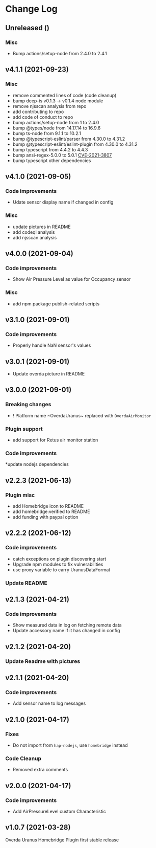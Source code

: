 # Change Log

## Unreleased ()

### Misc

* Bump actions/setup-node from 2.4.0 to 2.4.1


## v4.1.1 (2021-09-23)

### Misc

* remove commented lines of code (code cleanup)
* bump deep-is v0.1.3 -> v0.1.4 node module
* remove njsscan analysis from repo
* add contributing to repo
* add code of conduct to repo
* bump actions/setup-node from 1 to 2.4.0
* bump @types/node from 14.17.14 to 16.9.6
* bump ts-node from 9.1.1 to 10.2.1
* bump @typescript-eslint/parser from 4.30.0 to 4.31.2
* bump @typescript-eslint/eslint-plugin from 4.30.0 to 4.31.2
* bump typescript from 4.4.2 to 4.4.3
* bump ansi-regex-5.0.0 to 5.0.1 [CVE-2021-3807](https://github.com/advisories/GHSA-93q8-gq69-wqmw)
* bump typescript other dependencies


## v4.1.0 (2021-09-05)

### Code improvements

* Udate sensor display name if changed in config

### Misc

* update pictures in README
* add codeql analysis
* add njsscan analysis

## v4.0.0 (2021-09-04)

### Code improvements

* Show Air Pressure Level as value for Occupancy sensor

### Misc

* add npm package publish-related scripts

## v3.1.0 (2021-09-01)

### Code improvements

* Properly handle NaN sensor's values


## v3.0.1 (2021-09-01)

* Update overda picture in README


## v3.0.0 (2021-09-01)

### Breaking changes

* ! Platform name ~OverdaUranus~ replaced with `OverdaAirMonitor`

### Plugin support

* add support for Retus air monitor station

### Code improvements

*update nodejs dependencies


## v2.2.3 (2021-06-13)

### Plugin misc

* add Homebridge icon to README
* add homebridge:verified to README
* add funding with paypal option


## v2.2.2 (2021-06-12)

### Code improvements

* catch exceptions on plugin discovering start
* Upgrade npm modules to fix vulnerabilities
* use proxy variable to carry UranusDataFormat

### Update README


## v2.1.3 (2021-04-21)

### Code improvements

* Show measured data in log on fetching remote data
* Update accessory name if it has changed in config


## v2.1.2 (2021-04-20)

### Update Readme with pictures


## v2.1.1 (2021-04-20)

### Code improvements

* Add sensor name to log messages


## v2.1.0 (2021-04-17)

### Fixes

* Do not import from `hap-nodejs`, use `homebridge` instead

### Code Cleanup

* Removed extra comments


## v2.0.0 (2021-04-17)

### Code improvements

* Add AirPressureLevel custom Characteristic


## v1.0.7 (2021-03-28)

Overda Uranus Homebridge Plugin first stable release
